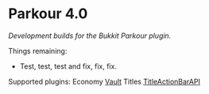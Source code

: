# Parkour 4.0
*Development builds for the Bukkit Parkour plugin.*

Things remaining:
* Test, test, test and fix, fix, fix.

Supported plugins:
Economy [Vault](https://dev.bukkit.org/projects/vault)
Titles [TitleActionBarAPI](https://dev.bukkit.org/projects/titleactionbarapi)